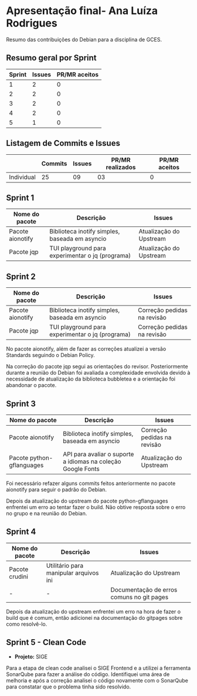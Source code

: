 # Apresentação final- Ana Luíza Rodrigues
Resumo das contribuições do Debian para a disciplina de GCES.

## **Resumo geral por Sprint**
|Sprint|Issues|PR/MR aceitos|
|------|------|-------------|
|1     |2     |0            |
|2     |2     |0            |
|3     |2     |0            |
|4     |2     |0            |
|5     |1     |0            |

## **Listagem de Commits e Issues**

|          |Commits|Issues|PR/MR realizados|PR/MR aceitos|
|----------|-------|------|----------------|-------------|
|Individual|25     |09    | 03             | 0           |

## Sprint 1 

|Nome do pacote     | Descrição| Issues|
|-------------------|---------| ---------|
|Pacote aionotify   | Biblioteca inotify simples, baseada em asyncio    | Atualização do Upstream    | 
|Pacote jqp        | TUI playground para experimentar o jq (programa)    | Atualização do Upstream    | 

## Sprint 2 

|Nome do pacote     | Descrição| Issues|
|-------------------|---------| ---------|
|Pacote aionotify   | Biblioteca inotify simples, baseada em asyncio    | Correção pedidas na revisão    |
|Pacote jqp        | TUI playground para experimentar o jq (programa)    | Correção pedidas na revisão    |

No pacote aionotify, além de fazer as correções atualizei a versão Standards seguindo o Debian Policy.

Na correção do pacote jqp segui as orientações do revisor. Posteriormente durante a reunião do Debian foi avaliada a complexidade envolvida devido à necessidade de atualização da biblioteca bubbletea e a orientação foi abandonar o pacote.

## Sprint 3 

|Nome do pacote     | Descrição| Issues|
|-------------------|---------| --------|
|Pacote aionotify   | Biblioteca inotify simples, baseada em asyncio    | Correção pedidas na revisão    | 
|Pacote python-gflanguages        | API para avaliar o suporte a idiomas na coleção Google Fonts    | Atualização do Upstream    | 

Foi necessário refazer alguns commits feitos anteriormente no pacote aionotify para seguir o padrão do Debian.

Depois da atualização do upstream do pacote python-gflanguages enfrentei um erro ao tentar fazer o build. Não obtive resposta sobre o erro no grupo e na reunião do Debian.

## Sprint 4 

|Nome do pacote     | Descrição| Issues|
|-------------------|---------| --------|
|Pacote crudini   | Utilitário para manipular arquivos ini    | Atualização do Upstream    | 
|-        |   -  | Documentação de erros comuns no git pages    | 

Depois da atualização do upstream enfrentei um erro na hora de fazer o build que é comum, então adicionei na documentação do gitpages sobre como resolvê-lo.

## Sprint 5 - Clean Code

- **Projeto:** SIGE

Para a etapa de clean code analisei o SIGE Frontend e a utilizei a ferramenta SonarQube para fazer a análise do código. Identifiquei uma área de melhoria e após a correção analisei o código novamente com o SonarQube para constatar que o problema tinha sido resolvido.